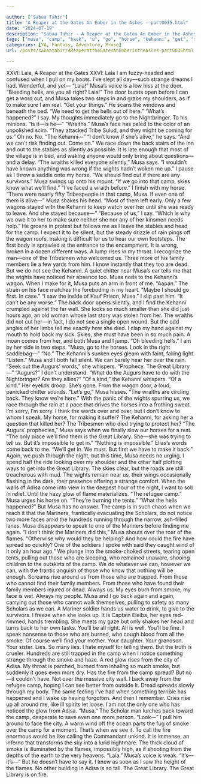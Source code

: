 ```yaml
---

author: ["Sabaa Tahir"]
title: "A Reaper at the Gates An Ember in the Ashes - part0035.html"
date: "2024-07-19"
description: "Sabaa Tahir - A Reaper at the Gates An Ember in the Ashes"
tags: ["musa", "camp", "back", "u", "go", "horse", "kehanni", "get", "say", "know", "smoke", "face", "find", "one", "great", "laia", "door", "open", "word", "make", "come", "wraith", "wight", "sky", "wagon"]
categories: [YA, Fantasy, Adventure, Prose]
url: /posts/sabaatahir/AReaperattheGatesAnEmberintheAshes-part0035html

---
```



XXVI: Laia, A Reaper at the Gates
XXVI: Laia
I am fuzzy-headed and confused when I pull on my boots. I’ve slept all day—such strange dreams I had. Wonderful, and yet—
“Laia!” Musa’s voice is a low hiss at the door. “Bleeding hells, are you all right? Laia!”
The door bursts open before I can get a word out, and Musa takes two steps in and grabs my shoulders, as if to make sure I am real.
“Get your things.” He scans the windows and beneath the bed. “We need to get the hells out of here.”
“What’s happened?” I say. My thoughts immediately go to the Nightbringer. To his minions. “Is it—is he—”
“Wraiths.” Musa’s face has paled to the color of an unpolished scim. “They attacked Tribe Sulud, and they might be coming for us.”
Oh no. No. “The Kehanni—”
“I don’t know if she’s alive,” he says. “And we can’t risk finding out. Come on.”
We race down the back stairs of the inn and out to the stables as silently as possible. It is late enough that most of the village is in bed, and waking anyone would only bring about questions—and a delay.
“The wraiths killed everyone silently,” Musa says. “I wouldn’t have known anything was wrong if the wights hadn’t woken me up.”
I pause as I throw a saddle onto my horse. “We should find out if there are any survivors.”
Musa swings up onto his mount. “If we go into that camp, skies know what we’ll find.”
“I’ve faced a wraith before.” I finish with my horse. “There were nearly fifty Tribespeople in that camp, Musa. If even one of them is alive—”
Musa shakes his head. “Most of them left early. Only a few wagons stayed with the Kehanni to keep watch over her until she was ready to leave. And she stayed because—”
“Because of us,” I say. “Which is why we owe it to her to make sure neither she nor any of her kinsmen needs help.”
He groans in protest but follows me as I leave the stables and head for the camp. I expect it to be silent, but the steady drizzle of rain pings off the wagon roofs, making it difficult for us to hear our own footsteps.
The first body is sprawled at the entrance to the encampment. It is wrong, broken in a dozen different ways. A lump rises in my throat. I recognize the man—one of the Tribesmen who welcomed us. Three more of his family members lie a few yards from him. I know instantly that they too are dead.
But we do not see the Kehanni. A quiet chitter near Musa’s ear tells me that the wights have noticed her absence too. Musa nods to the Kehanni’s wagon. When I make for it, Musa puts an arm in front of me.
“Aapan.” The strain on his face matches the foreboding in my heart. “Maybe I should go first. In case.”
“I saw the inside of Kauf Prison, Musa.” I slip past him. “It can’t be any worse.”
The back door opens silently, and I find the Kehanni crumpled against the far wall. She looks so much smaller than she did just hours ago, an old woman whose last story was stolen from her. The wraiths did not cut her—in fact, I do not see a single open wound. But the odd angles of her limbs tell me exactly how she died. I clap my hand against my mouth to hold back my sick. Skies, she must have been in so much pain.
A moan comes from her, and both Musa and I jump.
“Oh bleeding hells.” I am by her side in two steps. “Musa, go to the horses. Look in the right saddlebag—”
“No.” The Kehanni’s sunken eyes gleam with faint, failing light. “Listen.” Musa and I both fall silent. We can barely hear her over the rain.
“Seek out the Augurs’ words,” she whispers. “Prophecy. The Great Library—”
“Augurs?” I don’t understand. “What do the Augurs have to do with the Nightbringer? Are they allies?”
“Of a kind,” the Kehanni whispers. “Of a kind.”
Her eyelids droop. She’s gone. From the wagon door, a loud, panicked chitter sounds.
“Let’s go,” Musa hisses. “The wraiths are circling back. They know we’re here.”
With the panic of the wights spurring us, we race through the rain at a pace that drives the horses into a frothing sweat. I’m sorry, I’m sorry. I think the words over and over, but I don’t know to whom I speak. My horse, for making it suffer? The Kehanni, for asking her a question that killed her? The Tribesmen who died trying to protect her?
“The Augurs’ prophecies,” Musa says when we finally slow our horses for a rest. “The only place we’ll find them is the Great Library. She—she was trying to tell us. But it’s impossible to get in.”
“Nothing is impossible.” Elias’s words come back to me. “We’ll get in. We must. But first we have to make it back.”
Again, we push through the night, but this time, Musa needs no urging. I spend half the ride looking over my shoulder and the other half plotting ways to get into the Great Library. The skies clear, but the roads are still treacherous with mud. The wights remain near us, their wings occasionally flashing in the dark, their presence offering a strange comfort.
When the walls of Adisa come into view in the deepest hour of the night, I want to sob in relief. Until the hazy glow of flame materializes.
“The refugee camp.” Musa urges his horse on. “They’re burning the tents.”
“What the hells happened?”
But Musa has no answer. The camp is in such chaos when we reach it that the Mariners, frantically evacuating the Scholars, do not notice two more faces amid the hundreds running through the narrow, ash-filled lanes. Musa disappears to speak to one of the Mariners before finding me again.
“I don’t think the Mariners did this,” Musa shouts over the roar of the flames. “Otherwise why would they be helping? And how could the fire have spread so quickly? One of the soldiers I spoke with said they caught wind of it only an hour ago.”
We plunge into the smoke-choked streets, tearing open tents, pulling out those who are sleeping, who remained unaware, shooing children to the outskirts of the camp. We do whatever we can, however we can, with the frantic anguish of those who know that nothing will be enough. Screams rise around us from those who are trapped. From those who cannot find their family members. From those who have found their family members injured or dead.
Always us. My eyes burn from smoke; my face is wet. Always my people.
Musa and I go back again and again, carrying out those who cannot walk themselves, pulling to safety as many Scholars as we can. A Mariner soldier hands us water to drink, to give to the survivors. I freeze when she looks up. It is Captain Eleiba, her eyes red-rimmed, hands trembling. She meets my gaze but only shakes her head and turns back to her own tasks.
You’ll be all right. All is well. You’ll be fine. I speak nonsense to those who are burned, who cough blood from all the smoke. Of course we’ll find your mother. Your daughter. Your grandson. Your sister. Lies. So many lies. I hate myself for telling them. But the truth is crueler.
Hundreds are still trapped in the camp when I notice something strange through the smoke and haze. A red glow rises from the city of Adisa. My throat is parched, burned from inhaling so much smoke, but suddenly it goes even more dry. Has the fire from the camp spread? But no—it couldn’t have. Not over the massive city wall.
I back away from the refugee camp, hoping I can see better from outside it. Dread spreads slowly through my body. The same feeling I’ve had when something terrible has happened and I wake up having forgotten. And then I remember.
Cries rise up all around me, like ill spirits let loose. I am not the only one who has noticed the glow from Adisa.
“Musa.” The Scholar man lurches back toward the camp, desperate to save even one more person. “Look—”
I pull him around to face the city. A warm wind off the ocean parts the fug of smoke over the camp for a moment. That’s when we see it.
To call the fire enormous would be like calling the Commandant unkind. It is immense, an inferno that transforms the sky into a lurid nightmare. The thick cloud of smoke is illuminated by the flames, impossibly high, as if shooting from the depths of the earth to the very heavens.
“Laia.” Musa’s voice is weak. “It’s—it’s—”
But he doesn’t have to say it. I knew as soon as I saw the height of the flames. No other building in Adisa is so tall.
The Great Library. The Great Library is on fire.
